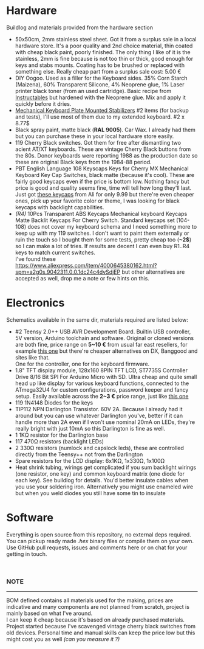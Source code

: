 # Hardware
Buildlog and materials provided from the hardware section
- 50x50cm, 2mm stainless steel sheet. Got it from a surplus sale in a local hardware store. It's a poor quality and 2nd choice
  material, thin coated with cheap black paint, poorly finished. The only thing I like of it is the stainless, 2mm is fine because
  is not too thin or thick, good enough for keys and stabs mounts. Coating has to be brushed or replaced with something else.
  Really cheap part from a surplus sale cost: 5.00 €
- DIY Oogoo. Used as a filler for the Keyboard sides. 35% Corn Starch (Maizena), 60% Transparent Silicone, 4% Neoprene glue, 1%
  Laser printer black toner (from an used cartridge). Basic recipe from
  [Instructables](https://www.instructables.com/id/How-To-Make-Your-Own-Sugru-Substitute/)
  but hardened with the Neoprene glue. Mix and apply it quickly before it dries.
- [Mechanical Keyboard Plate Mounted Stabilizers](
https://www.banggood.com/Mechanical-Keyboard-Plate-Mounted-Stabilizer-6_25u-Modifier-Key-Spacebar-For-104108Keys-p-1249526.html?rmmds=search&cur_warehouse=CN
  )
  #2 items (for backup and tests), I'll use most of them due to my extended keyboard. #2 x 8.77$
- Black spray paint, matte black (**RAL 9005**).  Car Wax. I already had them but you can purchase these in your local hardware
  store easily.
- 119 Cherry Black switches. Got them for free after dismantling two acient AT/XT keyboards. These are vintage Cherry Black buttons 
  from the 80s. Donor keyboards were reporting 1988 as the production date so these are original Black keys from the 1984-88 period.
- PBT English Language 108 Keyscaps Keys for Cherry MX Mechanical Keyboard Key Cap Switches, black matte (because it's cool).
  These are fairly good keycaps even if the price is bottom low. Nothing fancy but price is good and quality seems fine, time will
  tell how long they'll last.
  Just got [these keycaps](https://www.aliexpress.com/item/32902062981.html?spm=a2g0s.9042311.0.0.2c404c4dDWLgtp) from Ali for only 9.99
  but there're even cheaper ones, pick up your favorite color or theme, I was looking for black keycaps with backlight capabilities.
- _(R4)_ 10Pcs Transparent ABS Keycaps Mechanical keyboard Keycaps Matte Backlit Keycaps For Cherry Switch. Standard keycaps set
  (104-108) does not cover my keyboard schema and I need something more to keep up with my 119 switches. I don't want to paint them
  externally or ruin the touch so I bought them for some tests, pretty cheap too (**~2$**) so I can make a lot of tries. If results
  are decent I can even buy R1..R4 keys to match current switches.  
  I've found these https://www.aliexpress.com/item/4000645380162.html?spm=a2g0s.9042311.0.0.1dc24c4dvSdjEP but other alternatives
  are accepted as well, drop me a note or few hints on this.


# Electronics
Schematics available in the same dir, materials required are listed below:
- #2 Teensy 2.0++ USB AVR Development Board. Builtin USB controller, 5V version, Arduino toolchain and software. Original or cloned
  versions are both fine, price range on **5~10 €** from usual far east resellers, for example [this one](
      https://www.aliexpress.com/item/4000431099525.html?spm=a2g0s.9042311.0.0.5e3c4c4djyiYr1
  ) but there're cheaper alternatives on DX, Banggood and sites like that.  
  One for the controller, one for the keyboard firmware.
- 1.8" TFT display module, 128x160 8PIN TFT LCD, ST7735S Controller Drive 8/16 Bit SPI For Arduino Micro with SD.
  Ultra cheap and quite small head up like display for various keyboard functions, connected to the ATmega32U4 for
  custom configurations, password keeper and fancy setup. Easily available across the **2~3 €** price range, just like
  [this one](
      https://www.aliexpress.com/item/32906859151.html?src=google&src=google&albch=shopping&acnt=494-037-6276&isdl=y&slnk=&plac=&mtctp=&albbt=Google_7_shopping&aff_platform=google&aff_short_key=UneMJZVf&&albagn=888888&albcp=1691306153&albag=64902423734&trgt=743612850714&crea=it32906859151&netw=u&device=c&albpg=743612850714&albpd=it32906859151&gclid=EAIaIQobChMInuu7oIiq6AIVxcmyCh1Fnw5LEAQYAiABEgJ8wPD_BwE&gclsrc=aw.ds
  )
- 119 1N4148 Diodes for the keys
- TIP112 NPN Darlington Transistor. 60V 2A. Because I already had it around but you can use whatever Darlington you've, better if it
  can handle more than 2A even if I won't use nominal 20mA on LEDs, they're really bright with just 10mA so this Darlington is fine
  as well.
- 1 1K&#8486; resistor for the Darlington base
- 117 470&#8486; resistors (backlight LEDs)
- 2 330&#8486; resistors (numlock and capslock leds), these are controlled directly from the Teensy++ not from the Darlington
- Spare resistors for the LCD display: 6x1K&#8486;, 1x330&#8486;, 1x100&#8486;
- Heat shrink tubing, wirings get complicated if you sum backlight wirings (one resistor, one key) and common keyboard matrix (one diode
  for each key). See buildlog for details.  You'd better insulate cables when you use your soldering iron. Alternatively you might use
  enameled wire but when you weld diodes you still have some tin to insulate


# Software
Everything is open source from this repository, no external deps required. You can pickup ready made _.hex_ binary files or compile them
on your own.  
Use GitHub pull requests, issues and comments here or on chat for your getting in touch.


&nbsp;
### NOTE
---
BOM defined contains all materials used for the making, prices are indicative and many components are not planned from scratch,
project is mainly based on what I've around.  
I can keep it cheap because it's based on already purchased materials. Project started because I've scavenged vintage cherry black
switches from old devices. Personal time and manual skills can keep the price low but this might cost you as well 
_(can you measure it ?)_
